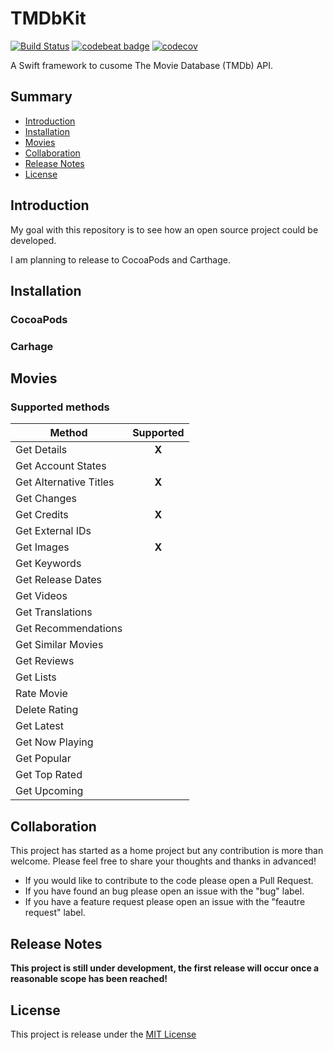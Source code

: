 # TMDbKit

[![Build Status](https://travis-ci.org/adborbas/TMDbKit.svg?branch=master)](https://travis-ci.org/adborbas/TMDbKit)
[![codebeat badge](https://codebeat.co/badges/834e1729-33d1-439f-8f18-996e841da686)](https://codebeat.co/projects/github-com-adborbas-tmdbkit-master)
[![codecov](https://codecov.io/gh/adborbas/TMDbKit/branch/master/graph/badge.svg)](https://codecov.io/gh/adborbas/TMDbKit)

A Swift framework to cusome The Movie Database (TMDb) API.

## Summary
* [Introduction](#introduction)
* [Installation](#installation)
* [Movies](#movies) 
* [Collaboration](#collaboration)
* [Release Notes](#release-notes)
* [License](#license)

## Introduction
My goal with this repository is to see how an open source project could be developed.

I am planning to release to CocoaPods and Carthage.

## Installation
### CocoaPods
### Carhage

## Movies
### Supported methods

Method						| Supported
---------		 			|:-------------:
Get Details				| **X**
Get Account States		|
Get Alternative Titles	| **X**
Get Changes				| 
Get Credits				| **X**
Get External IDs			| 
Get Images				| **X**
Get Keywords				| 
Get Release Dates		| 
Get Videos				| 
Get Translations			|
Get Recommendations		|
Get Similar Movies		|
Get Reviews				|
Get Lists					|
Rate Movie				|
Delete Rating				|
Get Latest				|
Get Now Playing			|
Get Popular				|
Get Top Rated				|
Get Upcoming				|

## Collaboration
This project has started as a home project but any contribution is more than welcome. Please feel free to share your thoughts and thanks in advanced!

* If you would like to contribute to the code please open a Pull Request.
* If you have found an bug please open an issue with the "bug" label.
* If you have a feature request please open an issue with the "feautre request" label.

## Release Notes
**This project is still under development, the first release will occur once a reasonable scope has been reached!**

## License
This project is release under the [MIT License](https://github.com/adborbas/TMDbKit/blob/master/README.MD)
